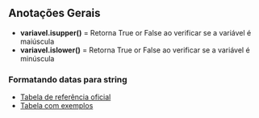 ## Anotações Gerais
- **variavel.isupper()** = Retorna True or False ao verificar se a variável é maiúscula
- **variavel.islower()** = Retorna True or False ao verificar se a variável é minúscula       
### Formatando datas para string
- [Tabela de referência oficial](https://docs.python.org/3/library/datetime.html#strftime-and-strptime-format-codes)
- [Tabela com exemplos](https://strftime.org/)
